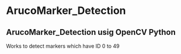 # ArucoMarker_Detection
## ArucoMarker_Detection usig OpenCV Python
Works to detect markers which have ID 0 to 49
